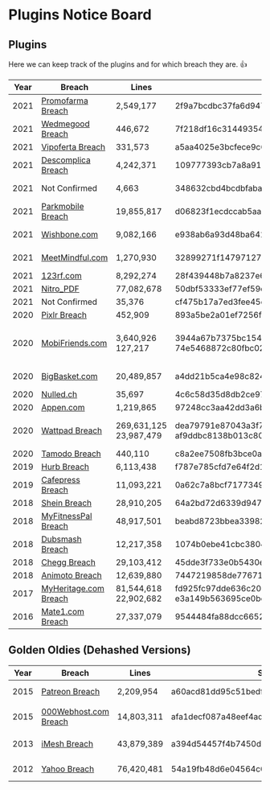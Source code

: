 # Plugins Notice Board

## Plugins
Here we can keep track of the plugins and for which breach they are. :+1:

| Year | Breach | Lines | SHA-1 | Filename | Plugin | Kudos |
| ---- | ------ |------ | ----- | -------- | ------ | ----- |
| 2021 | [Promofarma Breach][P_180] | 2,549,177 | 2f9a7bcdbc37fa6d94700ee22035d93c0cc24657 | `promofarma.com(2021).csv` | [2021-promofarma_com.py] | [Me :)] |
| 2021 | [Wedmegood Breach][P_178] | 446,672 | 7f218df16c31449354ffae70d2cf63e174bbfd45 | `wedmegood_symfony-PROD.backup_Jan_06_21_06-30.sql` | None | [Me :)] |
| 2021 | [Vipoferta Breach][P_177] | 331,573 | a5aa4025e3bcfece9c62a83a7e7b9905edc87ebc | `vip_users_front.csv` | [2021-vipoferta_bg.py] | [Me :)] |
| 2021 | [Descomplica Breach][P_176] | 4,242,371 | 109777393cb7a8a9158fee05b981844663e8420a | `users.sql` | [2021-descomplica_com_br.py] | [Me :)] |
| 2021 | Not Confirmed | 4,663 | 348632cbd4bcdbfabae387d0d8e3cf955f5396c1 | `community_users_202104192144.csv` | [2021-officegenie_co_uk.py] | [Me :)] |
| 2021 | [Parkmobile Breach][P_173] | 19,855,817 | d06823f1ecdccab5aae1ed79db3d2787a16d9f8b | `Parkmobile.us_2021-03-21.9M.csv` | [2021-parkmobile_us.py] | [Me :)] |
| 2021 | [Wishbone.com][P_157] | 9,082,166 | e938ab6a93d48ba64179adcb7871767b8bf0cde4 | `users.sql` | [2021-wishbone_com.py] | [Me :)] |
| 2021 | [MeetMindful.com][P_156] | 1,270,930 | 32899271f14797127fe8e57b13d78237f1b211fb | `mindful` | [2021-meetmindful_com.py] | [Me :)] |
| 2021 | [123rf.com][P_151] | 8,292,274 | 28f439448b7a8237e62847d4df48b95d42c1fec4 | `123rf.com_member.sql` | [2021-123rf_com.py] | [Me :)] |
| 2021 | [Nitro_PDF][P_152] | 77,082,678 | 50dbf53333ef77ef59cd170be4c33931e613b8d9 | `nitrocloud.tsv` | [2021-nitropdf_com.py] | [Me :)] |
| 2021 | Not Confirmed | 35,376 | cf475b17a7ed3fee45d17ccb57763c7a5c99ad9d | `35k_Wish.com_2021_Stranded.txt` | [2021-wish_com.py] | [@leonjza] |
| 2020 | [Pixlr Breach][P_179] | 452,909 | 893a5be2a01ef7256f679e2ce2a6a4555295bd9d | `pixlr.json` | [2020-pixlr_com.py] | [Me :)] |
| 2020 | [MobiFriends.com][P_161] | 3,640,926<br>127,217 | 3944a67b7375bc15437db8d0c3812eedf7070673<br>74e5468872c80fbc02f7f87bdddd8e582761fc9e | `mobifriends-users.sql`<br>`MobiFriends.com_DataBase.txt` | [2020-mobifriends_com.py]<br>[2020-mobifriends_com1.py] | [Me :)] |
| 2020 | [BigBasket.com][P_160] | 20,489,857 | a4dd21b5ca4e98c82417262f82957005de2db637 | `bb.sql` | [2020-bigbasket_com.py] | [Me :)] |
| 2020 | [Nulled.ch][P_159] | 35,697 | 4c6c58d35d8db2ce974ee8b5264bc8ff6d53c846 | `nulledch.json` | [2020-nulled_ch.py] | [Me :)] |
| 2020 | [Appen.com][P_158] | 1,219,865 | 97248cc3aa42dd3a6bd6b80df88a6d26b630c294 | `Appen.txt` | [2021-appen_com.py] | [Me :)] |
| 2020 | [Wattpad Breach][P_155] | 269,631,125<br>23,987,479 | dea79791e87043a3f76e4d75f33855c7278b0197 <br>af9ddbc8138b013c80c882cb109991bd689c25d1 | `cleaned.csv`<br>`wattpad_24133700_lines.txt` | [2020-wattpad_com.py]<br>[2020-wattpad_com1.py] | [Me :)] |
| 2020 | [Tamodo Breach][P_154] | 440,110 | c8a2ee7508fb3bce0a3aab8a2244757b0540f0c7 | `103.205.96.158.affiliate_master_dev.users.txt` | [2020-tamodo_com.py] | [Me :)] |
| 2019 | [Hurb Breach][P_174] | 6,113,438 | f787e785cfd7e64f2d170c0a4c66533e75c85df6 | `hotelurbano.sql` | [2019-hurb_com.py] | [Me :)] |
| 2019 | [Cafepress Breach][P_172] | 11,093,221 | 0a62c7a8bcf71773493632feae0926d3bff7c33d | `2019-Cafepress.com 11kk.txt` | [2019-cafepress_com.py] | [Me :)] |
| 2018 | [Shein Breach][P_171] | 28,910,205 | 64a2bd72d6339d947009082d634a2ff97514705d | `2018-Shein.com 30kk.txt` | [2018-shein_com.py] | [Me :)] |
| 2018 | [MyFitnessPal Breach][P_170] | 48,917,501 | beabd8723bbea33982b91e85eb35cceae3e7faee | `2018-myfitnesspal_emailpass_50M.txt` | [2018-myfitnesspal_com.py] | [Me :)] |
| 2018 | [Dubsmash Breach][P_169] | 12,217,358 | 1074b0ebe41cbc38046b2cd8bcdbfbadaff64192 | `2018-Dubsmash.com 12.3kk.txt` | [2018-dubsmash_com.py] | [Me :)] |
| 2018 | [Chegg Breach][P_168] | 29,103,412 | 45dde3f733e0b5430eac5b78d83b1fe07977d88d | `2018-Chegg.com 29kk.txt` | [2018-chegg_com.py] | [Me :)] |
| 2018 | [Animoto Breach][P_167] | 12,639,880 | 7447219858de776719cbe037e5636315d739062b | `2018-Animoto.com 13.3kk.txt` | [2018-animoto_com.py] | [Me :)] |
| 2017 | [MyHeritage.com Breach][P_166] | 81,544,618<br>22,902,682 | fd925fc97dde636c2097ca23e4e59a567e4f006d<br>e3a149b563695ce0bcbf31e02266156bb04b1f97 | `2017-Myheritage.com 81kk.txt`<br>`2017-MyHeritage.com 23kk.txt` | [2017-myheritage_com.py] | [Me :)] |
| 2016 | [Mate1.com Breach][P_165] | 27,337,079 | 9544484fa88dcc6652e5503c0e5296ac7191e39c | `2016-Mate1.com 27.5kk.txt` | [2016-mate1_com.py] | [Me :)] |


## Golden Oldies (Dehashed Versions)
| Year | Breach | Lines | SHA-1 | Filename | Plugin | Kudos |
| ---- | ------ |------ | ----- | -------- | ------ | ----- |
| 2015 | [Patreon Breach][P_150] | 2,209,954 | a60acd81dd95c51bedfc056e4caeda86b70ed0d0 | `patreon.sql` | [2015-patreon_com.py] | [@leonjza] |
| 2015 | [000Webhost.com Breach][P_164] | 14,803,311 | afa1decf087a48eef4adf8f554baf1cbcbbb580c | `2015-000webhost.com 14.8kk.txt` | [2015-000webhost_com.py] | [Me :)] |
| 2013 | [iMesh Breach][P_163] | 43,879,389 | a394d54457f4b7450d3afb348794e6d10f6bcbb5 | `2013-iMesh.com 44kk [+8kk new records].txt` | [2013-imesh_com.py] | [Me :)] |
| 2012 | [Yahoo Breach][P_162] | 76,420,481 | 54a19fb48d6e04564c60788b951041d0ee9c8e7d | `2012-Yahoo.com 77kk.txt` | [2012-yahoo_com.py] | [Me :)] |



[Not Confirmed]: <None://>
[P_150]: <https://haveibeenpwned.com/PwnedWebsites#Patreon>
[P_151]: <https://haveibeenpwned.com/PwnedWebsites#123RF>
[P_152]: <https://haveibeenpwned.com/PwnedWebsites#Nitro>
[P_153]: <None://>
[P_154]: <https://haveibeenpwned.com/PwnedWebsites#Tamodo>
[P_155]: <https://haveibeenpwned.com/PwnedWebsites#Wattpad>
[P_156]: <https://haveibeenpwned.com/PwnedWebsites#MeetMindful>
[P_157]: <https://haveibeenpwned.com/PwnedWebsites#Wishbone2020>
[P_158]: <https://haveibeenpwned.com/PwnedWebsites#Appen>
[P_159]: <https://haveibeenpwned.com/PwnedWebsites#NulledCH>
[P_160]: <https://haveibeenpwned.com/PwnedWebsites#bigbasket>
[P_161]: <https://www.zdnet.com/article/dating-app-mobifriends-silent-on-security-breach-impacting-3-6-million-users/>
[P_162]: <https://en.wikipedia.org/wiki/Yahoo!_data_breaches>
[P_163]: <https://haveibeenpwned.com/PwnedWebsites#iMesh>
[P_164]: <https://haveibeenpwned.com/PwnedWebsites#000webhost>
[P_165]: <https://haveibeenpwned.com/PwnedWebsites#Mate1>
[P_166]: <https://haveibeenpwned.com/PwnedWebsites#MyHeritage>
[P_167]: <https://haveibeenpwned.com/PwnedWebsites#Animoto>
[P_168]: <https://haveibeenpwned.com/PwnedWebsites#Chegg>
[P_169]: <https://haveibeenpwned.com/PwnedWebsites#Dubsmash>
[P_170]: <https://haveibeenpwned.com/PwnedWebsites#MyFitnessPal>
[P_171]: <https://haveibeenpwned.com/PwnedWebsites#SHEIN>
[P_172]: <https://haveibeenpwned.com/PwnedWebsites#CafePress>
[P_173]: <https://haveibeenpwned.com/PwnedWebsites#ParkMobile>
[P_174]: <https://haveibeenpwned.com/PwnedWebsites#Hurb>
[P_175]: <None://>
[P_176]: <https://haveibeenpwned.com/PwnedWebsites#Descomplica>
[P_177]: <None://>
[P_178]: <https://haveibeenpwned.com/PwnedWebsites#WedMeGood>
[P_179]: <https://haveibeenpwned.com/PwnedWebsites#Pixlr>
[P_180]: <https://haveibeenpwned.com/PwnedWebsites#Promofarma>

[Me :)]: <https://github.com/StingraySA>
[@leonjza]: <https://github.com/leonjza>

[2015-patreon_com.py]: <../parsers/2015-patreon_com.py>
[2021-123rf_com.py]: <../parsers/2021-123rf_com.py>
[2021-nitropdf_com.py]: <../parsers/2021-nitropdf_com.py>
[2021-wish_com.py]: <../parsers/2021-wish_com.py>
[2020-tamodo_com.py]: <../parsers/2020-tamodo_com.py>
[2020-wattpad_com.py]: <../parsers/2020-wattpad_com.py>
[2020-wattpad_com1.py]: <../parsers/2020-wattpad_com1.py>
[2021-meetmindful_com.py]: <../parsers/2021-meetmindful_com.py>
[2021-wishbone_com.py]: <../parsers/2021-wishbone_com.py>
[2021-appen_com.py]: <../parsers/2021-appen_com.py>
[2020-nulled_ch.py]: <../parsers/2020-nulled_ch.py>
[2020-bigbasket_com.py]: <../parsers/2020-bigbasket_com.py>
[2020-mobifriends_com.py]: <../parsers/2020-mobifriends_com.py>
[2020-mobifriends_com1.py]: <../parsers/2020-mobifriends_com1.py>
[2012-yahoo_com.py]: <../parsers/2012-yahoo_com.py>
[2013-imesh_com.py]: <../parsers/2013-imesh_com.py>
[2015-000webhost_com.py]: <../parsers/2015-000webhost_com.py>
[2016-mate1_com.py]: <../parsers/2016-mate1_com.py>
[2017-myheritage_com.py]: <../parsers/2017-myheritage_com.py>
[2018-animoto_com.py]: <../parsers/2018-animoto_com.py>
[2018-chegg_com.py]: <../parsers/2018-chegg_com.py>
[2018-dubsmash_com.py]: <../parsers/2018-dubsmash_com.py>
[2018-myfitnesspal_com.py]: <../parsers/2018-myfitnesspal_com.py>
[2018-shein_com.py]: <../parsers/2018-shein_com.py>
[2019-cafepress_com.py]: <../parsers/2019-cafepress_com.py>
[2021-parkmobile_us.py]: <../parsers/2021-parkmobile_us.py>
[2019-hurb_com.py]: <../parsers/2019-hurb_com.py>
[2021-officegenie_co_uk.py]: <../parsers/2021-officegenie_co_uk.py>
[2021-descomplica_com_br.py]: <../parsers/2021-descomplica_com_br.py>
[2021-vipoferta_bg.py]: <../parsers/2021-vipoferta_bg.py>
[2020-pixlr_com.py]: <../parsers/2020-pixlr_com.py>
[2021-promofarma_com.py]: <../parsers/2021-promofarma_com.py>